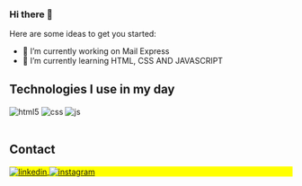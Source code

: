 ### Hi there 👋

Here are some ideas to get you started:

- 🔭 I’m currently working on Mail Express
- 🌱 I’m currently learning HTML, CSS AND JAVASCRIPT

## Technologies I use in my day

<div style="display: inline_block">
  <img align="center" alt="html5" src="https://img.shields.io/badge/HTML5-E34F26?style=for-the-badge&logo=html5&logoColor=white" />
  <img align="center" alt="css" src="https://img.shields.io/badge/CSS3-1572B6?style=for-the-badge&logo=css3&logoColor=white" />
  <img align="center" alt="js" src="https://img.shields.io/badge/JavaScript-F7DF1E?style=for-the-badge&logo=javascript&logoColor=black" />
  
</div><br/>

##  Contact

<p align="left" style="background:yellow">


<a href="https://www.linkedin.com/in/lucas-zanin-925750245/" target="_blank">
  <img align="center" src="https://img.shields.io/badge/-lucaszanin-05122A?style=flat&logo=linkedin" alt="linkedin"/>
</a>
<a href="https://instagram.com/lucas.zaning" target="_blank">
 <img align="center" src="https://img.shields.io/badge/-lucas.zaning-05122A?style=flat&logo=instagram" alt="instagram"/>
</a>

</p>

